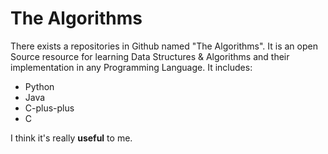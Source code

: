 # The Algorithms #
There exists a repositories in Github named "The Algorithms". It is an open Source resource for learning Data Structures & Algorithms and their implementation in any Programming Language. It includes:
- Python
- Java
- C-plus-plus
- C

I think it's really **useful** to me.
